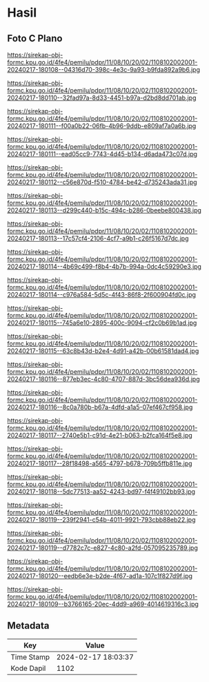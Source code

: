 # Hasil

## Foto C Plano

https://sirekap-obj-formc.kpu.go.id/4fe4/pemilu/pdpr/11/08/10/20/02/1108102002001-20240217-180108--04316d70-398c-4e3c-9a93-b9fda892a9b6.jpg

https://sirekap-obj-formc.kpu.go.id/4fe4/pemilu/pdpr/11/08/10/20/02/1108102002001-20240217-180110--32fad97a-8d33-4451-b97a-d2bd8dd701ab.jpg

https://sirekap-obj-formc.kpu.go.id/4fe4/pemilu/pdpr/11/08/10/20/02/1108102002001-20240217-180111--f00a0b22-06fb-4b96-9ddb-e809af7a0a6b.jpg

https://sirekap-obj-formc.kpu.go.id/4fe4/pemilu/pdpr/11/08/10/20/02/1108102002001-20240217-180111--ead05cc9-7743-4d45-b134-d6ada473c07d.jpg

https://sirekap-obj-formc.kpu.go.id/4fe4/pemilu/pdpr/11/08/10/20/02/1108102002001-20240217-180112--c56e870d-f510-4784-be42-d735243ada31.jpg

https://sirekap-obj-formc.kpu.go.id/4fe4/pemilu/pdpr/11/08/10/20/02/1108102002001-20240217-180113--d299c440-b15c-494c-b286-0beebe800438.jpg

https://sirekap-obj-formc.kpu.go.id/4fe4/pemilu/pdpr/11/08/10/20/02/1108102002001-20240217-180113--17c57cf4-2106-4cf7-a9b1-c26f5167d7dc.jpg

https://sirekap-obj-formc.kpu.go.id/4fe4/pemilu/pdpr/11/08/10/20/02/1108102002001-20240217-180114--4b69c499-f8b4-4b7b-994a-0dc4c59290e3.jpg

https://sirekap-obj-formc.kpu.go.id/4fe4/pemilu/pdpr/11/08/10/20/02/1108102002001-20240217-180114--c976a584-5d5c-4f43-86f8-2f600904fd0c.jpg

https://sirekap-obj-formc.kpu.go.id/4fe4/pemilu/pdpr/11/08/10/20/02/1108102002001-20240217-180115--745a6e10-2895-400c-9094-cf2c0b69b1ad.jpg

https://sirekap-obj-formc.kpu.go.id/4fe4/pemilu/pdpr/11/08/10/20/02/1108102002001-20240217-180115--63c8b43d-b2e4-4d91-a42b-00b61581dad4.jpg

https://sirekap-obj-formc.kpu.go.id/4fe4/pemilu/pdpr/11/08/10/20/02/1108102002001-20240217-180116--877eb3ec-4c80-4707-887d-3bc56dea936d.jpg

https://sirekap-obj-formc.kpu.go.id/4fe4/pemilu/pdpr/11/08/10/20/02/1108102002001-20240217-180116--8c0a780b-b67a-4dfd-a1a5-07ef467cf958.jpg

https://sirekap-obj-formc.kpu.go.id/4fe4/pemilu/pdpr/11/08/10/20/02/1108102002001-20240217-180117--2740e5b1-c91d-4e21-b063-b2fca164f5e8.jpg

https://sirekap-obj-formc.kpu.go.id/4fe4/pemilu/pdpr/11/08/10/20/02/1108102002001-20240217-180117--28f18498-a565-4797-b678-709b5ffb811e.jpg

https://sirekap-obj-formc.kpu.go.id/4fe4/pemilu/pdpr/11/08/10/20/02/1108102002001-20240217-180118--5dc77513-aa52-4243-bd97-f4f49102bb93.jpg

https://sirekap-obj-formc.kpu.go.id/4fe4/pemilu/pdpr/11/08/10/20/02/1108102002001-20240217-180119--239f2941-c54b-4011-9921-793cbb88eb22.jpg

https://sirekap-obj-formc.kpu.go.id/4fe4/pemilu/pdpr/11/08/10/20/02/1108102002001-20240217-180119--d7782c7c-e827-4c80-a2fd-057095235789.jpg

https://sirekap-obj-formc.kpu.go.id/4fe4/pemilu/pdpr/11/08/10/20/02/1108102002001-20240217-180120--eedb6e3e-b2de-4f67-ad1a-107c1f827d9f.jpg

https://sirekap-obj-formc.kpu.go.id/4fe4/pemilu/pdpr/11/08/10/20/02/1108102002001-20240217-180109--b3766165-20ec-4dd9-a969-4014619316c3.jpg


## Metadata

| Key        | Value               |
| ---------- | ------------------- |
| Time Stamp | 2024-02-17 18:03:37 |
| Kode Dapil | 1102                |



